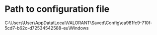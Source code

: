 # Path to configuration file
C:\Users\User\AppData\Local\VALORANT\Saved\Config\ea981fc9-710f-5cd7-b62c-d72534542588-eu\Windows
